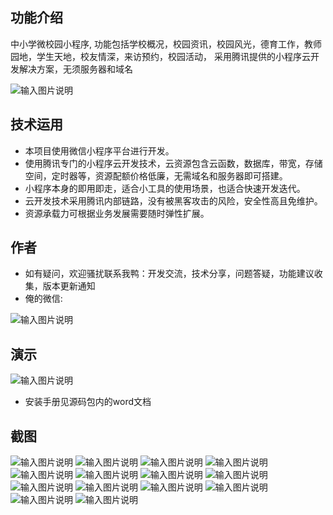 ## 功能介绍 
    
中小学微校园小程序, 功能包括学校概况，校园资讯，校园风光，德育工作，教师园地，学生天地，校友情深，来访预约，校园活动，
采用腾讯提供的小程序云开发解决方案，无须服务器和域名

![输入图片说明](demo/A02%E5%A4%A7%E5%AD%A6.png)


## 技术运用
- 本项目使用微信小程序平台进行开发。
- 使用腾讯专门的小程序云开发技术，云资源包含云函数，数据库，带宽，存储空间，定时器等，资源配额价格低廉，无需域名和服务器即可搭建。
- 小程序本身的即用即走，适合小工具的使用场景，也适合快速开发迭代。
- 云开发技术采用腾讯内部链路，没有被黑客攻击的风险，安全性高且免维护。
- 资源承载力可根据业务发展需要随时弹性扩展。  

## 作者
- 如有疑问，欢迎骚扰联系我鸭：开发交流，技术分享，问题答疑，功能建议收集，版本更新通知
- 俺的微信:

![输入图片说明](demo/author.jpg)

## 演示

![输入图片说明](demo/A02%E5%A4%A7%E5%AD%A6.png)

- 安装手册见源码包内的word文档

## 截图

 ![输入图片说明](demo/26ac7ed6c8342f020a55de4a671bdd9.png)
![输入图片说明](demo/6825ccea911c2367da345b9ee2d8ef5.png)
![输入图片说明](demo/7897c9f7e00a39db87431e7b37f4390.png)
![输入图片说明](demo/ffc7f3cb37e0c06eb86e6aac7976e51.png)
![输入图片说明](demo/a3960c673eed8279fc9dcd534c09943.png)
![输入图片说明](demo/c8ccd968945784f4a27756f8e580938.png)
![输入图片说明](demo/18bd72d1aaf9827968002fa4986832c.png)
![输入图片说明](demo/8d2d9380ebd33d21371c7aff500dcb9.png)
![输入图片说明](demo/d4d75651e94085dfec849a95427bc28.png)
![输入图片说明](demo/739bdbd3b6e6ec9969eb4d1aa6c8e4c.png)
![输入图片说明](demo/86b61f441758475e7e2689126ba7096.png)
![输入图片说明](demo/32f7ce9bd934a24da4de7737e828853.png)
![输入图片说明](demo/b1d45ebe365942cefd3aa7c7eb77d55.png)
![输入图片说明](demo/3f61d9352ec50846da6bf1ff3869ed5.png)

